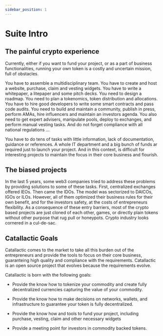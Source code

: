 ```yaml
---
sidebar_position: 1
---
```


# Suite Intro

## The painful crypto experience

Currently, either if you want to fund your project, or as a part of business functionalities, running your own token is a costly and uncertain mission, full of obstacles. 

You have to assemble a multidisciplinary team. You have to create and host a website, purchase, claim and vesting widgets. You have to write a whitepaper, a litepaper and some pitch decks. You need to design a roadmap. You need to plan a tokenomics, token distribution and allocations. You have to hire good developers to write some smart contracts and pass code audits. You need to build and maintain a community, publish in press, perform AMAs, hire influencers and maintain an investors agenda. You also need to get expert advisers, manipulate pools, deploy to exchanges, and perform manual vesting tasks. And do not forget compliance with all national regulations ... 

You have to do tens of tasks with little information, lack of documentation, guidance or references. A whole IT department and a big bunch of funds ar required just to launch your project. And in this context, is difficult for interesting projects to maintain the focus in their core business and flourish.

## The biased projects

In the last 5 years, some web3 companies tried to address these problems by providing solutions to some of these tasks. First, centralized exchanges offered IEOs. Then came the IDOs. The model was sectorized to DAICOs, IGOs or ILOs. However, all of them optimized their business rules for their own benefit, and for the investors safety, at the costs of entrepreneurs flexibility. As a consequence of these entry barriers, most of the crypto based projects are just cloned of each other, games, or directly plain tokens without other purpose that rug pull or honeypots. Crypto industry looks cornered in a cul-de-sac.

## Catallactic Goals

Catallactic comes to the market to take all this burden out of the entrepreneurs and provide the tools to focus on their core business, guaranteing high quality and compliance with the requirements. Catallactic is an open source project that evolves because the requirements evolve.

Catallactic is born with the following goals:

* Provide the know how to tokenize your commodity and create fully decentralized currencies capturing the value of your commodity.

* Provide the know how to make decisions on networks, wallets, and infrastructure to guarantee your token is fully decentralized.

* Provide the know how and tools to fund your project, including purchase, vesting, claim and other necessary widgets

* Provide a meeting point for investors in commodity backed tokens.